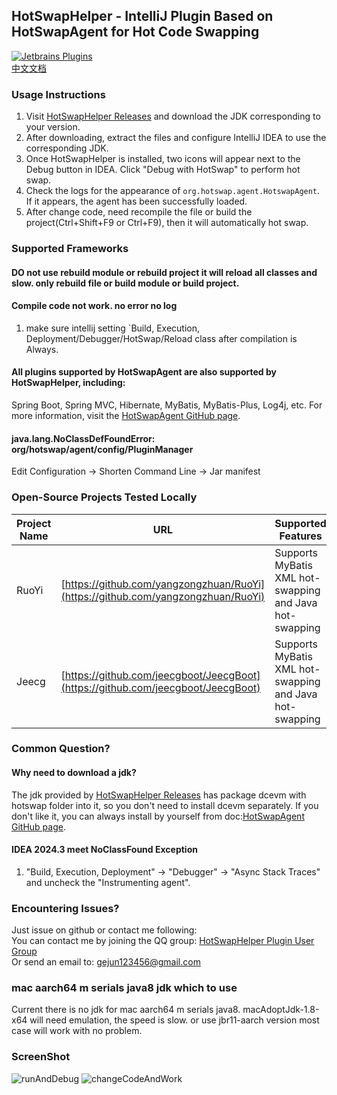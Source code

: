 ## HotSwapHelper - IntelliJ Plugin Based on HotSwapAgent for Hot Code Swapping

[![Jetbrains Plugins](https://img.shields.io/jetbrains/plugin/v/25171-a8translate.svg)][plugin]  
[中文文档](https://github.com/gejun123456/HotSwapHelper/blob/master/README_CN.md)
### Usage Instructions

1. Visit [HotSwapHelper Releases](https://github.com/gejun123456/HotSwapHelper/releases) and download the JDK corresponding to your version.
2. After downloading, extract the files and configure IntelliJ IDEA to use the corresponding JDK.
3. Once HotSwapHelper is installed, two icons will appear next to the Debug button in IDEA. Click "Debug with HotSwap" to perform hot swap.
4. Check the logs for the appearance of `org.hotswap.agent.HotswapAgent`. If it appears, the agent has been successfully loaded.
5. After change code, need recompile the file or build the project(Ctrl+Shift+F9 or Ctrl+F9), then it will automatically hot swap.

### Supported Frameworks

#### DO not use rebuild module or rebuild project it will reload all classes and slow. only rebuild file or build module or build project.

#### Compile code not work. no error no log

1. make sure intellij setting `Build, Execution, Deployment/Debugger/HotSwap/Reload class after compilation is Always.

#### All plugins supported by HotSwapAgent are also supported by HotSwapHelper, including:
Spring Boot, Spring MVC, Hibernate, MyBatis, MyBatis-Plus, Log4j, etc. For more information, visit the [HotSwapAgent GitHub page](https://github.com/HotswapProjects/HotswapAgent).


#### java.lang.NoClassDefFoundError: org/hotswap/agent/config/PluginManager
Edit Configuration -> Shorten Command Line -> Jar manifest

### Open-Source Projects Tested Locally
Project Name | URL | Supported Features | Additional Notes
-----   |---| -----| -----
RuoYi | [https://github.com/yangzongzhuan/RuoYi](https://github.com/yangzongzhuan/RuoYi)  | Supports MyBatis XML hot-swapping and Java hot-swapping |
Jeecg | [https://github.com/jeecgboot/JeecgBoot](https://github.com/jeecgboot/JeecgBoot) | Supports MyBatis XML hot-swapping and Java hot-swapping |


### Common Question?

#### Why need to download a jdk?
The jdk provided by [HotSwapHelper Releases](https://github.com/gejun123456/HotSwapHelper/releases) has package 
dcevm with hotswap folder into it, so you don't need to install dcevm separately.
If you don't like it, you can always install by yourself from doc:[HotSwapAgent GitHub page](https://github.com/HotswapProjects/HotswapAgent).

#### IDEA 2024.3 meet NoClassFound Exception
1. "Build, Execution, Deployment" → "Debugger" → "Async Stack Traces" and uncheck the "Instrumenting agent".

### Encountering Issues?
Just issue on github or contact me following:  
You can contact me by joining the QQ group: [HotSwapHelper Plugin User Group](https://qm.qq.com/q/JQKyhlt4ke)  
Or send an email to: gejun123456@gmail.com 

### mac aarch64 m serials java8 jdk which to use
Current there is no jdk for mac aarch64 m serials java8.
macAdoptJdk-1.8-x64 will need emulation, the speed is slow.
or use jbr11-aarch version most case will work with no problem.

### ScreenShot
![runAndDebug](https://raw.githubusercontent.com/gejun123456/HotSwapHelper/master/screenShot/DebugWithHotSwap.png)
![changeCodeAndWork](https://raw.githubusercontent.com/gejun123456/HotSwapHelper/master/screenShot/HotSwapHelperChangeCodeWork.gif)

[plugin]: https://plugins.jetbrains.com/plugin/25171
